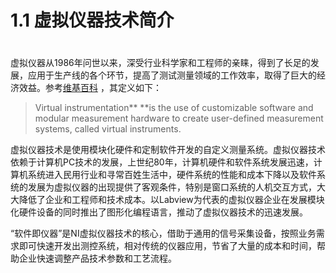 # 1.1 虚拟仪器技术简介

# 

虚拟仪器从1986年问世以来，深受行业科学家和工程师的亲睐，得到了长足的发展，应用于生产线的各个环节，提高了测试测量领域的工作效率，取得了巨大的经济效益。参考[维基百科](https://en.wikipedia.org/wiki/Virtual_instrumentation)  ，其定义如下：

> Virtual instrumentation** **is the use of customizable software and modular measurement hardware to create user-defined measurement systems, called virtual instruments.

虚拟仪器技术是使用模块化硬件和定制软件开发的自定义测量系统。虚拟仪器技术依赖于计算机PC技术的发展，上世纪80年，计算机硬件和软件系统发展迅速，计算机系统进入民用行业和寻常百姓生活中，硬件系统的性能和成本下降以及软件系统的发展为虚拟仪器的出现提供了客观条件，特别是窗口系统的人机交互方式，大大降低了企业和工程师和技术成本。以Labview为代表的虚拟仪器企业在发展模块化硬件设备的同时推出了图形化编程语言，推动了虚拟仪器技术的迅速发展。

“软件即仪器”是NI虚拟仪器技术的核心，借助于通用的信号采集设备，按照业务需求即可快速开发出测控系统，相对传统的仪器应用，节省了大量的成本和时间，帮助企业快速调整产品技术参数和工艺流程。

